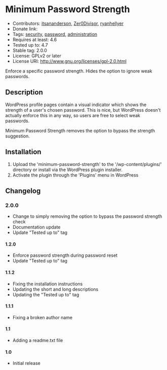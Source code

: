 Minimum Password Strength
=========================
* Contributors: [itsananderson](http://profiles.wordpress.org/itsananderson),
  [Zer0Divisor](http://profiles.wordpress.org/Zer0Divisor),
  [ryanhellyer](http://profiles.wordpress.org/ryanhellyer)
* Donate link: 
* Tags: [security](http://wordpress.org/extend/plugins/tags/security),
  [password](http://wordpress.org/extend/plugins/tags/password),
  [administration](http://wordpress.org/extend/plugins/tags/administration)
* Requires at least: 4.6
* Tested up to: 4.7
* Stable tag: 2.0.0
* License: GPLv2 or later
* License URI: http://www.gnu.org/licenses/gpl-2.0.html

Enforce a specific password strength. Hides the option to ignore weak passwords.

Description
-----------

WordPress profile pages contain a visual indicator which shows the strength of a user's chosen password. This is nice, but WordPress doesn't actually enforce this in any way, so users are free to select weak passwords.

Minimum Password Strength removes the option to bypass the strength suggestion.

Installation
------------

1. Upload the 'minimum-password-strength' to the '/wp-content/plugins/' directory or install via the WordPress plugin installer.
2. Activate the plugin through the 'Plugins' menu in WordPress

Changelog
---------

### 2.0.0 ###
* Change to simply removing the option to bypass the password strength check
* Documentation update
* Update "Tested up to" tag

#### 1.2.0 ####
* Enforce password strength during password reset
* Update "Tested up to" tag

#### 1.1.2 ####
* Fixing the installation instructions
* Updating the short and long descriptions
* Updating the "Tested up to" tag

#### 1.1.1 ####
* Fixing a broken author name

#### 1.1 ####
* Adding a readme.txt file

#### 1.0 ####
* Initial release